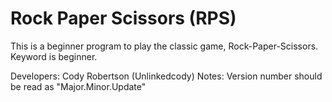 # Rock Paper Scissors (RPS)
This is a beginner program to play the classic game, Rock-Paper-Scissors. Keyword is beginner.

Developers: Cody Robertson (Unlinkedcody)
Notes:
Version number should be read as "Major.Minor.Update"
